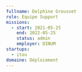 ```yaml
---
fullname: Delphine Grousset
role: Equipe Support
missions:
  - start: 2021-05-25
    end: 2022-05-25
    status: admin
    employer: DINUM
startups:
  - itou
domaine: Déploiement
---
```


